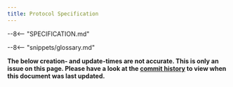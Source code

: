 ```yaml
---
title: Protocol Specification
---
```



--8<-- "SPECIFICATION.md"

--8<-- "snippets/glossary.md"

**The below creation- and update-times are not accurate. This is only an issue on this page. Please have a look at the [commit history](https://github.com/polyphony-chat/polyproto/commits/main/SPECIFICATION.md) to view when this document was last updated.**